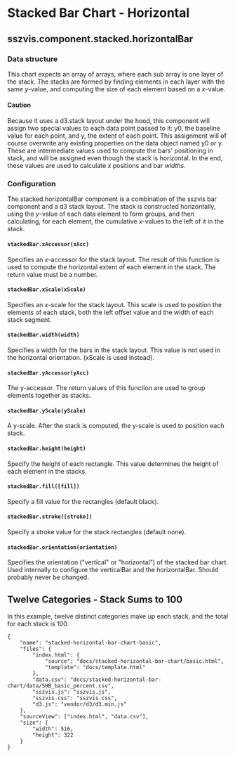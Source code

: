 # Stacked Bar Chart - Horizontal

## sszvis.component.stacked.horizontalBar

### Data structure

This chart expects an array of arrays, where each sub array is one layer of the stack. The stacks are formed by finding elements in each layer with the same *y*-value, and computing the size of each element based on a *x*-value.

#### Caution

Because it uses a d3.stack layout under the hood, this component will assign two special values to each data point passed to it: y0, the baseline value for each point, and y, the extent of each point. This assignment will of course overwrite any existing properties on the data object named y0 or y. These are intermediate values used to compute the bars' positioning in stack, and will be assigned even though the stack is horizontal. In the end, these values are used to calculate *x* positions and bar *widths*.

### Configuration

The stacked.horizontalBar component is a combination of the sszvis bar component and a d3 stack layout. The stack is constructed horizontally, using the *y*-value of each data element to form groups, and then calculating, for each element, the cumulative *x*-values to the left of it in the stack.

#### `stackedBar.xAccessor(xAcc)`

Specifies an *x*-accessor for the stack layout. The result of this function is used to compute the horizontal extent of each element in the stack. The return value must be a number.

#### `stackedBar.xScale(xScale)`

Specifies an *x*-scale for the stack layout. This scale is used to position the elements of each stack, both the left offset value and the width of each stack segment.

#### `stackedBar.width(width)`

Specifies a width for the bars in the stack layout. This value is not used in the horizontal orientation. (xScale is used instead).

#### `stackedBar.yAccessor(yAcc)`

The y-accessor. The return values of this function are used to group elements together as stacks.

#### `stackedBar.yScale(yScale)`

A y-scale. After the stack is computed, the y-scale is used to position each stack.

#### `stackedBar.height(height)`

Specify the height of each rectangle. This value determines the height of each element in the stacks.

#### `stackedBar.fill([fill])`

Specify a fill value for the rectangles (default black).

#### `stackedBar.stroke([stroke])`

Specify a stroke value for the stack rectangles (default none).

#### `stackedBar.orientation(orientation)`

Specifies the orientation ("vertical" or "horizontal") of the stacked bar chart. Used internally to configure the verticalBar and the horizontalBar. Should probably never be changed.


## Twelve Categories - Stack Sums to 100

In this example, twelve distinct categories make up each stack, and the total for each stack is 100.

```project
{
    "name": "stacked-horizontal-bar-chart-basic",
    "files": {
        "index.html": {
            "source": "docs/stacked-horizontal-bar-chart/basic.html",
            "template": "docs/template.html"
        },
        "data.csv": "docs/stacked-horizontal-bar-chart/data/SHB_basic_percent.csv",
        "sszvis.js": "sszvis.js",
        "sszvis.css": "sszvis.css",
        "d3.js": "vendor/d3/d3.min.js"
    },
    "sourceView": ["index.html", "data.csv"],
    "size": {
        "width": 516,
        "height": 322
    }
}
```
